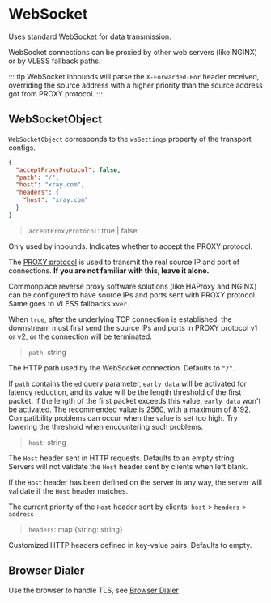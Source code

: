 # WebSocket

Uses standard WebSocket for data transmission.

WebSocket connections can be proxied by other web servers (like NGINX) or by VLESS fallback paths.

::: tip
WebSocket inbounds will parse the `X-Forwarded-For` header received, overriding the source address with a higher priority than the source address got from PROXY protocol.
:::

## WebSocketObject

`WebSocketObject` corresponds to the `wsSettings` property of the transport configs.

```json
{
  "acceptProxyProtocol": false,
  "path": "/",
  "host": "xray.com",
  "headers": {
    "host": "xray.com"
  }
}
```

> `acceptProxyProtocol`: true | false

Only used by inbounds. Indicates whether to accept the PROXY protocol.

The [PROXY protocol](https://www.haproxy.org/download/2.2/doc/proxy-protocol.txt) is used to transmit the real source IP and port of connections. **If you are not familiar with this, leave it alone.**

Commonplace reverse proxy software solutions (like HAProxy and NGINX) can be configured to have source IPs and ports sent with PROXY protocol. Same goes to VLESS fallbacks `xver`.

When `true`, after the underlying TCP connection is established, the downstream must first send the source IPs and ports in PROXY protocol v1 or v2, or the connection will be terminated.

> `path`: string

The HTTP path used by the WebSocket connection. Defaults to `"/"`.

If `path` contains the `ed` query parameter, `early data` will be activated for latency reduction, and its value will be the length threshold of the first packet. If the length of the first packet exceeds this value, `early data` won't be activated. The recommended value is 2560, with a maximum of 8192. Compatibility problems can occur when the value is set too high. Try lowering the threshold when encountering such problems.

> `host`: string

The `Host` header sent in HTTP requests. Defaults to an empty string. Servers will not validate the `Host` header sent by clients when left blank.

If the `Host` header has been defined on the server in any way, the server will validate if the `Host` header matches.

The current priority of the `Host` header sent by clients: ```host``` > ```headers``` > ```address```

> `headers`: map \{string: string\}

Customized HTTP headers defined in key-value pairs. Defaults to empty.

## Browser Dialer

Use the browser to handle TLS, see [Browser Dialer](../features/browser_dialer.md)
